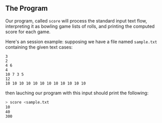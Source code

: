 ## The Program

Our program, called `score` will process the standard input text flow, interpreting it as bowling game lists of rolls, and printing the computed score for each game.

Here's an session example: supposing we have a file named `sample.txt` containing the given text cases:

    3
    2
    4 6
    4
    10 7 3 5
    12
    10 10 10 10 10 10 10 10 10 10 10 10

then lauching our program with this input should print the following:
```bash
> score <sample.txt
10
40
300
```
